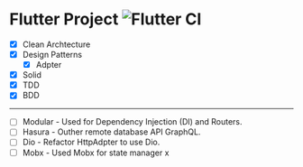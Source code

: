 # Flutter Project ![Flutter CI](https://github.com/DeividWillyan/Flutter-TDD_Clean-Architecture_Design-Patterns_SOLID/workflows/Flutter%20CI/badge.svg)

- [X] Clean Archtecture
- [X] Design Patterns
    - [X] Adpter
- [X] Solid
- [X] TDD
- [X] BDD
---
- [ ] Modular - Used for Dependency Injection (DI) and Routers.
- [ ] Hasura - Outher remote database API GraphQL.
- [ ] Dio - Refactor HttpAdpter to use Dio.
- [ ] Mobx - Used Mobx for state manager  x

